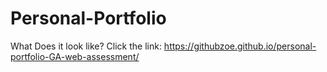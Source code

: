 # Personal-Portfolio
What Does it look like? Click the link: https://githubzoe.github.io/personal-portfolio-GA-web-assessment/
